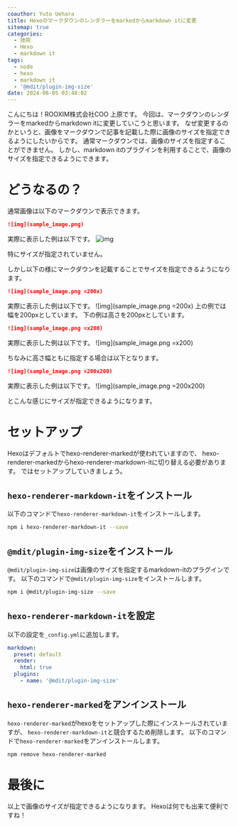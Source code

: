 ```yaml
---
coauthor: Yuto Uehara
title: Hexoのマークダウンのレンダラーをmarkedからmarkdown itに変更
sitemap: true
categories:
  - 技術
  - Hexo
  - markdown it
tags:
  - node
  - hexo
  - markdown it
  - '@mdit/plugin-img-size'
date: 2024-06-05 03:48:02
---
```


こんにちは！ROOXIM株式会社COO 上原です。
今回は、マークダウンのレンダラーをmarkedからmarkdown itに変更していこうと思います。
なぜ変更するのかというと、画像をマークダウンで記事を記載した際に画像のサイズを指定できるようにしたいからです。
通常マークダウンでは、画像のサイズを指定することができません。
しかし、markdown itのプラグインを利用することで、画像のサイズを指定できるようにできます。
<!-- more -->
# どうなるの？
通常画像は以下のマークダウンで表示できます。
```markdown
![img](sample_image.png)
```
実際に表示した例は以下です。
![img](sample_image.png)

特にサイズが指定されていません。

しかし以下の様にマークダウンを記載することでサイズを指定できるようになります。
```markdown
![img](sample_image.png =200x)
```
実際に表示した例は以下です。
![img](sample_image.png =200x)
上の例では幅を200pxとしています。
下の例は高さを200pxとしています。
```markdown
![img](sample_image.png =x200)
```
実際に表示した例は以下です。
![img](sample_image.png =x200)

ちなみに高さ幅ともに指定する場合は以下となります。
```markdown
![img](sample_image.png =200x200)
```
実際に表示した例は以下です。
![img](sample_image.png =200x200)

とこんな感じにサイズが指定できるようになります。

# セットアップ
Hexoはデフォルトでhexo-renderer-markedが使われていますので、
hexo-renderer-markedからhexo-renderer-markdown-itに切り替える必要があります。
ではセットアップしていきましょう。

## `hexo-renderer-markdown-it`をインストール
以下のコマンドで`hexo-renderer-markdown-it`をインストールします。
```bash
npm i hexo-renderer-markdown-it --save
```

## `@mdit/plugin-img-size`をインストール
`@mdit/plugin-img-size`は画像のサイズを指定するmarkdown-itのプラグインです。
以下のコマンドで`@mdit/plugin-img-size`をインストールします。
```bash
npm i @mdit/plugin-img-size --save
```

## `hexo-renderer-markdown-it`を設定
以下の設定を`_config.yml`に追加します。

```yaml _config.yml
markdown:
  preset: default
  render:
    html: true
  plugins:
    - name: '@mdit/plugin-img-size'
```

## `hexo-renderer-marked`をアンインストール
`hexo-renderer-marked`がhexoをセットアップした際にインストールされていますが、
`hexo-renderer-markdown-it`と競合するため削除します。
以下のコマンドで`hexo-renderer-marked`をアンインストールします。
```bash
npm remove hexo-renderer-marked
```

# 最後に
以上で画像のサイズが指定できるようになります。
Hexoは何でも出来て便利ですね！
